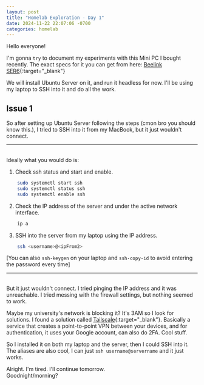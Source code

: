 ```yaml
---
layout: post
title: "Homelab Exploration - Day 1"
date: 2024-11-22 22:07:06 -0700
categories: homelab
---
```


Hello everyone!

I'm gonna `try` to document my experiments with this Mini PC I bought recently.
The exact specs for it you can get from here: [Beelink SER6](https://www.amazon.ca/dp/B0C3VM4WTJ?ref=ppx_yo2ov_dt_b_fed_asin_title&th=1){:target="_blank"}

We will install Ubuntu Server on it, and run it headless for now. I'll be using my laptop to SSH into it and do all the work.

## Issue 1

So after setting up Ubuntu Server following the steps (cmon bro you should know this.), I tried to SSH into it from my MacBook, but it just wouldn't connect.

---
<br>
Ideally what you would do is:

1) Check ssh status and start and enable.
```bash
    sudo systemctl start ssh
    sudo systemctl status ssh
    sudo systemctl enable ssh
```

2) Check the IP address of the server and under the active network interface.
```bash
    ip a
```

3) SSH into the server from my laptop using the IP address.
```bash
    ssh <username>@<ipFrom2>
```
[You can also `ssh-keygen` on your laptop and `ssh-copy-id` to avoid entering the password every time]

---
<br>
But it just wouldn't connect. I tried pinging the IP address and it was unreachable.
I tried messing with the firewall settings, but nothing seemed to work.

Maybe my university's network is blocking it? It's 3AM so I look for solutions.
I found a solution called [Tailscale](https://tailscale.com){:target="_blank"}. Basically a service that creates a point-to-point VPN between your devices, and for authentication, it uses your Google account, can also do 2FA. Cool stuff.

So I installed it on both my laptop and the server, then I could SSH into it. The aliases are also cool, I can just `ssh username@servername` and it just works.

Alright. I'm tired. I'll continue tomorrow. \
Goodnight/morning?
